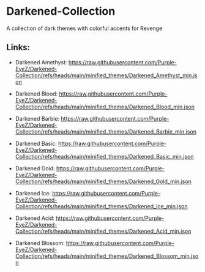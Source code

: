 # Darkened-Collection
A collection of dark themes with colorful accents for Revenge

## Links:

- Darkened Amethyst: https://raw.githubusercontent.com/Purple-EyeZ/Darkened-Collection/refs/heads/main/minified_themes/Darkened_Amethyst_min.json

- Darkened Blood: https://raw.githubusercontent.com/Purple-EyeZ/Darkened-Collection/refs/heads/main/minified_themes/Darkened_Blood_min.json

- Darkened Barbie: https://raw.githubusercontent.com/Purple-EyeZ/Darkened-Collection/refs/heads/main/minified_themes/Darkened_Barbie_min.json

- Darkened Basic: https://raw.githubusercontent.com/Purple-EyeZ/Darkened-Collection/refs/heads/main/minified_themes/Darkened_Basic_min.json

- Darkened Gold: https://raw.githubusercontent.com/Purple-EyeZ/Darkened-Collection/refs/heads/main/minified_themes/Darkened_Gold_min.json

- Darkened Ice: https://raw.githubusercontent.com/Purple-EyeZ/Darkened-Collection/refs/heads/main/minified_themes/Darkened_Ice_min.json

- Darkened Acid: https://raw.githubusercontent.com/Purple-EyeZ/Darkened-Collection/refs/heads/main/minified_themes/Darkened_Acid_min.json

- Darkened Blossom: https://raw.githubusercontent.com/Purple-EyeZ/Darkened-Collection/refs/heads/main/minified_themes/Darkened_Blossom_min.json
